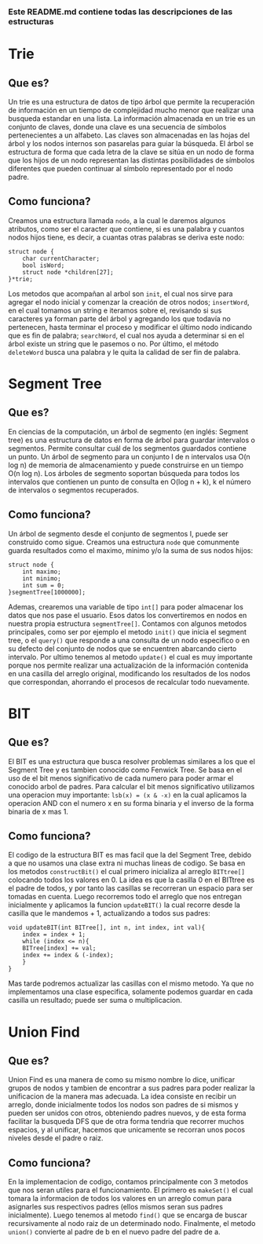 ### Este README.md contiene todas las descripciones de las estructuras

# Trie

## Que es?

Un trie es una estructura de datos de tipo árbol que permite la recuperación de información 
en un tiempo de complejidad mucho menor que realizar una busqueda estandar en una lista. 
La información almacenada en un trie es un conjunto de claves, donde una clave es una 
secuencia de símbolos pertenecientes a un alfabeto. Las claves son almacenadas en las hojas del árbol 
y los nodos internos son pasarelas para guiar la búsqueda. El árbol se estructura de forma que 
cada letra de la clave se sitúa en un nodo de forma que los hijos de un nodo representan 
las distintas posibilidades de símbolos diferentes que pueden continuar al símbolo representado por el nodo padre.
## Como funciona?

Creamos una estructura llamada `nodo`, a la cual le daremos algunos atributos, como ser el caracter que contiene, si es una palabra
y cuantos nodos hijos tiene, es decir, a cuantas otras palabras se deriva este nodo:
```
struct node {
    char currentCharacter;       
    bool isWord;                
    struct node *children[27];  
}*trie;
```
Los metodos que acompañan al arbol son `init`, el cual nos sirve para agregar el nodo inicial y comenzar la creación de otros nodos;
`insertWord`, en el cual tomamos un string e iteramos sobre el, revisando si sus caracteres ya forman parte del árbol y agregando los que todavía no pertenecen, hasta terminar el proceso y modificar el último nodo indicando que es fin de palabra; `searchWord`, el cual nos ayuda a determinar si en el árbol existe un string que le pasemos o no. Por último, el método `deleteWord` busca una palabra y le quita la calidad de ser fin de palabra.

# Segment Tree

## Que es?

En ciencias de la computación, un árbol de segmento (en inglés: Segment tree) es una estructura de datos en forma de árbol para guardar intervalos o segmentos. Permite consultar cuál de los segmentos guardados contiene un punto. Un árbol de segmento para un conjunto I de n intervalos usa O(n log n) de memoria de almacenamiento y puede construirse en un tiempo O(n log n). Los árboles de segmento soportan búsqueda para todos los intervalos que contienen un punto de consulta en O(log n + k), k el número de intervalos o segmentos recuperados.
## Como funciona?

Un árbol de segmento desde el conjunto de segmentos I, puede ser construido como sigue. Creamos una estructura `node` que comunmente guarda resultados como el maximo, minimo y/o la suma de sus nodos hijos:
```
struct node {
    int maximo;
    int minimo;
    int sum = 0;
}segmentTree[1000000];
```
Ademas, crearemos una variable de tipo `int[]` para poder almacenar los datos que nos pase el usuario. Esos datos los convertiremos en nodos en nuestra propia estructura `segmentTree[]`. Contamos con algunos metodos principales, como ser por ejemplo el metodo `init()` que inicia el segment tree, o el `query()` que responde a una consulta de un nodo especifico o en su defecto del conjunto de nodos que se encuentren abarcando cierto intervalo. Por ultimo tenemos al metodo `update()` el cual es muy importante porque nos permite realizar una actualización de la información contenida en una casilla del arreglo original, modificando los resultados de los nodos que correspondan, ahorrando el procesos de recalcular todo nuevamente.

# BIT

## Que es?

El BIT es una estructura que busca resolver problemas similares a los que el Segment Tree y es tambien conocido como Fenwick Tree. Se basa en el uso de el bit menos significativo de cada numero para poder armar el conocido arbol de padres. Para calcular el bit menos significativo utilizamos una operacion muy importante: `lsb(x) = (x & -x)` en la cual aplicamos la operacion AND con el numero x en su forma binaria y el inverso de la forma binaria de x mas 1. 
## Como funciona?

El codigo de la estructura BIT es mas facil que la del Segment Tree, debido a que no usamos una clase extra ni muchas lineas de codigo. Se basa en los metodos `constructBit()` el cual primero inicializa al arreglo `BITtree[]` colocando todos los valores en 0. La idea es que la casilla 0 en el BITtree es el padre de todos, y por tanto las casillas se recorreran un espacio para ser tomadas en cuenta. Luego recorremos todo el arreglo que nos entregan inicialmente y aplicamos la funcion `updateBIT()` la cual recorre desde la casilla que le mandemos + 1, actualizando a todos sus padres:
```
void updateBIT(int BITree[], int n, int index, int val){
    index = index + 1;
    while (index <= n){
    BITree[index] += val;
    index += index & (-index);
    }
}
```
Mas tarde podremos actualizar las casillas con el mismo metodo. Ya que no implementamos una clase especifica, solamente podemos guardar en cada casilla un resultado; puede ser suma o multiplicacion. 

# Union Find

## Que es?

Union Find es una manera de como su mismo nombre lo dice, unificar grupos de nodos y tambien de encontrar a sus padres para poder realizar la unificacion de la manera mas adecuada. La idea consiste en recibir un arreglo, donde inicialmente todos los nodos son padres de si mismos y pueden ser unidos con otros, obteniendo padres nuevos, y de esta forma facilitar la busqueda DFS que de otra forma tendria que recorrer muchos espacios, y al unificar, hacemos que unicamente se recorran unos pocos niveles desde el padre o raiz.
## Como funciona?

En la implementacion de codigo, contamos principalmente con 3 metodos que nos seran utiles para el funcionamiento. El primero es `makeSet()` el cual tomara la informacion de todos los valores en un arreglo comun para asignarles sus respectivos padres (ellos mismos seran sus padres inicialmente). Luego tenemos al metodo `find()` que se encarga de buscar recursivamente al nodo raiz de un determinado nodo. Finalmente, el metodo `union()` convierte al padre de b en el nuevo padre del padre de a.
